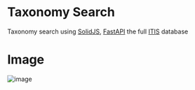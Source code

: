 # Taxonomy Search
Taxonomy search using [SolidJS](https://www.solidjs.com/), [FastAPI](https://fastapi.tiangolo.com/) the full [ITIS](https://en.wikipedia.org/wiki/Integrated_Taxonomic_Information_System) database

# Image
![image](https://github.com/JakeRoggenbuck/taxonomy-search/assets/35516367/e986bb4b-1012-4c45-a759-394096b93d1c)
